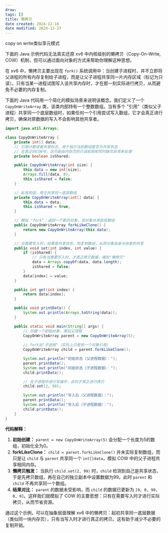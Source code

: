 ```yaml
---
draw:
tags: []
title: 懒拷贝
date created: 2024-12-16
date modified: 2024-12-27
---
```


 copy on write类似享元模式

下面的 Java 示例代码无法真实还原 xv6 中内核级别的懒拷贝（Copy-On-Write, COW）机制，但可以通过面向对象的方式来帮助你理解这种思想。

在 xv6 中，懒拷贝主要出现在 `fork()` 系统调用中：当创建子进程时，并不立即将父进程的所有内存复制给子进程，而是让父子进程共享同一片内存区域（标记为只读）。只有当某一进程试图写入该共享内存时，才在那一刻实际进行拷贝，从而避免不必要的内存复制。

下面的 Java 代码用一个简化的模拟场景来说明该概念。我们定义了一个 `CopyOnWriteArray` 类，该类内部持有一个整数数组。当有多个 "引用"（类似父子进程）共享同一个底层数组时，如果任何一个引用尝试写入数组，它才会真正进行拷贝，确保对原数据的写入不会影响其他共享者。

```java
import java.util.Arrays;

class CopyOnWriteArray {
    private int[] data;
    // 引用计数或者共享标志，用于指示当前数组是否为共享状态
    // 在真正的COW中，这可能由内存页的只读权限和写时缺页异常来处理
    private boolean isShared;

    public CopyOnWriteArray(int size) {
        this.data = new int[size];
        Arrays.fill(data, 0);
        this.isShared = false;
    }

    // 私有构造，用于共享同一底层数组
    private CopyOnWriteArray(int[] data) {
        this.data = data;
        this.isShared = true;
    }

    // 模拟 "fork"：返回一个新的对象，该对象共享底层数组
    public CopyOnWriteArray forkLikeClone() {
        return new CopyOnWriteArray(this.data);
    }

    // 当需要写入时，如果是共享状态，则复制数组，从而分离自身与他者的共享
    public void set(int index, int value) {
        if (isShared) {
            // 只有当需要写入时，才真正拷贝数据，模拟"懒拷贝"
            data = Arrays.copyOf(data, data.length);
            isShared = false;
        }
        data[index] = value;
    }

    public int get(int index) {
        return data[index];
    }

    public void printData() {
        System.out.println(Arrays.toString(data));
    }

    public static void main(String[] args) {
        // 创建一个初始对象，类似父进程
        CopyOnWriteArray parent = new CopyOnWriteArray(5);
        
        // fork出"子进程"（实际上只是另一个对象引用）
        CopyOnWriteArray child = parent.forkLikeClone();

        System.out.println("初始状态（父进程数据）：");
        parent.printData();
        System.out.println("初始状态（子进程数据）：");
        child.printData();

        // 在子进程中进行写操作，此时才真正进行拷贝
        child.set(2, 99);

        System.out.println("写入后（父进程数据）：");
        parent.printData();
        System.out.println("写入后（子进程数据）：");
        child.printData();
    }
}
```

**代码解释：**

1. **初始创建：** `parent = new CopyOnWriteArray(5)` 会分配一个长度为5的数组，初始化全为0。
2. **forkLikeClone：** `child = parent.forkLikeClone()` 并未实际复制数组，而只是让 `child` 与 `parent` 共享同一个 `int[]data`，模拟 COW 中的父子进程共享相同内存。
3. **懒拷贝触发：** 当执行 `child.set(2, 99)` 时，`child` 检测到自己是共享状态，于是先拷贝数组，再在自己的独立副本中设置数据为99。此时 `parent` 和 `child` 不再共享同一个数组。
4. **结果对比：** `parent` 的数据未受影响，而 `child` 的数据已更新为 `[0, 0, 99, 0, 0]`。这样我们就模拟了 COW 的主要思想：只有在需要写入时才进行实际拷贝，从而节省资源。

通过这个示例，可以在抽象层面理解 xv6 中的懒拷贝：起初共享同一底层数据（类似同一块内存页），只有当写入时才进行真正的拷贝。这有助于减少不必要的复制开销。
